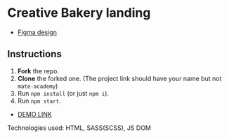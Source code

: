 # Creative Bakery landing
-   [Figma design](https://www.figma.com/file/zIi6yfSpSIV4dnTzwaXSjt/Bakerlab?node-id=0%3A1)

## Instructions
1. **Fork** the repo.
2. **Clone** the forked one. (The project link should have your name but not `mate-academy`)
3. Run `npm install` (or just `npm i`).
4. Run `npm start`.

-   [DEMO LINK](https://Smikhotur.github.io/layout_creativeBakery/)

Technologies used:  HTML, SASS(SCSS), JS DOM
